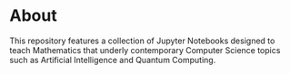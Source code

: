 # About
This repository features a collection of Jupyter Notebooks designed to teach Mathematics that underly contemporary Computer Science topics such as Artificial Intelligence and Quantum Computing.
